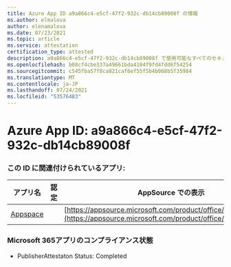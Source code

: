 ```yaml
---
title: Azure App ID a9a866c4-e5cf-47f2-932c-db14cb89008f の情報
ms.author: elmalova
author: elenamalova
ms.date: 07/23/2021
ms.topic: article
ms.service: attestation
certification_type: attested
description: a9a866c4-e5cf-47f2-932c-db14cb89008f で使用可能なすべてのセキュリティおよびコンプライアンス情報。
ms.openlocfilehash: b08cf4cbe337a49661bda4104f9fd4fdd6f54254
ms.sourcegitcommit: c545fba57f8ca821caf6ef55f5b4b068b5f35984
ms.translationtype: MT
ms.contentlocale: ja-JP
ms.lasthandoff: 07/24/2021
ms.locfileid: "53576483"
---
```

# <a name="azure-app-id-a9a866c4-e5cf-47f2-932c-db14cb89008f"></a>Azure App ID: a9a866c4-e5cf-47f2-932c-db14cb89008f


### <a name="apps-associated-with-this-id"></a>この ID に関連付けられているアプリ:
| **アプリ名** | **認定** | **AppSource での表示** |
|--------------|---------------|-----------------------|
| [Appspace](https://docs.microsoft.com/microsoft-365-app-certification/forward/WA200001738) |  | [https://appsource.microsoft.com/product/office/WA200001738](https://appsource.microsoft.com/product/office/WA200001738) |

### <a name="microsoft-365-app-compliance-status"></a>Microsoft 365アプリのコンプライアンス状態
- PublisherAttestaton Status: Completed
